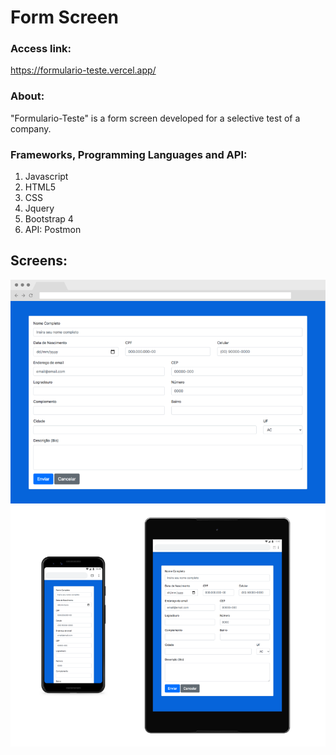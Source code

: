# Form Screen

### Access link:
https://formulario-teste.vercel.app/

### About:

"Formulario-Teste" is a form screen developed for a selective test of a company.

### Frameworks, Programming Languages and API:

1. Javascript
2. HTML5
3. CSS
4. Jquery
5. Bootstrap 4
7. API: Postmon

## Screens:
![Screens 1](https://github.com/davibs22/Formulario-Teste/raw/main/readmeFiles/Screen1.png)
![Screens 2](https://github.com/davibs22/Formulario-Teste/raw/main/readmeFiles/Screen2.png)

